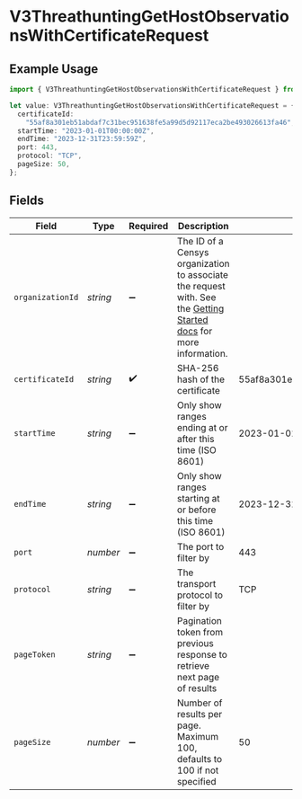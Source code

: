 # V3ThreathuntingGetHostObservationsWithCertificateRequest

## Example Usage

```typescript
import { V3ThreathuntingGetHostObservationsWithCertificateRequest } from "@censys/platform-sdk/models/operations";

let value: V3ThreathuntingGetHostObservationsWithCertificateRequest = {
  certificateId:
    "55af8a301eb51abdaf7c31bec951638fe5a99d5d92117eca2be493026613fa46",
  startTime: "2023-01-01T00:00:00Z",
  endTime: "2023-12-31T23:59:59Z",
  port: 443,
  protocol: "TCP",
  pageSize: 50,
};
```

## Fields

| Field                                                                                                                                                                                              | Type                                                                                                                                                                                               | Required                                                                                                                                                                                           | Description                                                                                                                                                                                        | Example                                                                                                                                                                                            |
| -------------------------------------------------------------------------------------------------------------------------------------------------------------------------------------------------- | -------------------------------------------------------------------------------------------------------------------------------------------------------------------------------------------------- | -------------------------------------------------------------------------------------------------------------------------------------------------------------------------------------------------- | -------------------------------------------------------------------------------------------------------------------------------------------------------------------------------------------------- | -------------------------------------------------------------------------------------------------------------------------------------------------------------------------------------------------- |
| `organizationId`                                                                                                                                                                                   | *string*                                                                                                                                                                                           | :heavy_minus_sign:                                                                                                                                                                                 | The ID of a Censys organization to associate the request with. See the [Getting Started docs](https://docs.censys.com/reference/get-started#step-3-set-your-organization-id) for more information. |                                                                                                                                                                                                    |
| `certificateId`                                                                                                                                                                                    | *string*                                                                                                                                                                                           | :heavy_check_mark:                                                                                                                                                                                 | SHA-256 hash of the certificate                                                                                                                                                                    | 55af8a301eb51abdaf7c31bec951638fe5a99d5d92117eca2be493026613fa46                                                                                                                                   |
| `startTime`                                                                                                                                                                                        | *string*                                                                                                                                                                                           | :heavy_minus_sign:                                                                                                                                                                                 | Only show ranges ending at or after this time (ISO 8601)                                                                                                                                           | 2023-01-01T00:00:00Z                                                                                                                                                                               |
| `endTime`                                                                                                                                                                                          | *string*                                                                                                                                                                                           | :heavy_minus_sign:                                                                                                                                                                                 | Only show ranges starting at or before this time (ISO 8601)                                                                                                                                        | 2023-12-31T23:59:59Z                                                                                                                                                                               |
| `port`                                                                                                                                                                                             | *number*                                                                                                                                                                                           | :heavy_minus_sign:                                                                                                                                                                                 | The port to filter by                                                                                                                                                                              | 443                                                                                                                                                                                                |
| `protocol`                                                                                                                                                                                         | *string*                                                                                                                                                                                           | :heavy_minus_sign:                                                                                                                                                                                 | The transport protocol to filter by                                                                                                                                                                | TCP                                                                                                                                                                                                |
| `pageToken`                                                                                                                                                                                        | *string*                                                                                                                                                                                           | :heavy_minus_sign:                                                                                                                                                                                 | Pagination token from previous response to retrieve next page of results                                                                                                                           |                                                                                                                                                                                                    |
| `pageSize`                                                                                                                                                                                         | *number*                                                                                                                                                                                           | :heavy_minus_sign:                                                                                                                                                                                 | Number of results per page. Maximum 100, defaults to 100 if not specified                                                                                                                          | 50                                                                                                                                                                                                 |